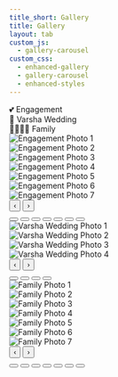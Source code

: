 ```yaml
---
title_short: Gallery
title: Gallery
layout: tab
custom_js:
  - gallery-carousel
custom_css:
  - enhanced-gallery
  - gallery-carousel
  - enhanced-styles
---
```


<div class="sectional-gallery">
  <div class="section-tabs">
    <div class="section-tab active" data-section="engagement">💕 Engagement</div>
    <div class="section-tab" data-section="varsha-wedding">📸 Varsha Wedding</div>
    <div class="section-tab" data-section="family">👨‍👩‍👧‍👦 Family</div>
  </div>

  <div id="engagement-section" class="gallery-section active">
    <div class="gallery-carousel" id="engagement-carousel">
      <div class="carousel-wrapper">
        <div class="carousel-track" id="engagement-track">
          <div class="carousel-slide">
            <img src="{{ '/assets/engagement/photo1.jpg' | relative_url }}" alt="Engagement Photo 1" loading="lazy" onerror="this.src='./assets/engagement/photo1.jpg'">
          </div>
          <div class="carousel-slide">
            <img src="{{ '/assets/engagement/photo2.jpg' | relative_url }}" alt="Engagement Photo 2" loading="lazy" onerror="this.src='./assets/engagement/photo2.jpg'">
          </div>
          <div class="carousel-slide">
            <img src="{{ '/assets/engagement/photo3.jpg' | relative_url }}" alt="Engagement Photo 3" loading="lazy" onerror="this.src='./assets/engagement/photo3.jpg'">
          </div>
          <div class="carousel-slide">
            <img src="{{ '/assets/engagement/photo4.jpg' | relative_url }}" alt="Engagement Photo 4" loading="lazy" onerror="this.src='./assets/engagement/photo4.jpg'">
          </div>
          <div class="carousel-slide">
            <img src="{{ '/assets/engagement/photo5.jpg' | relative_url }}" alt="Engagement Photo 5" loading="lazy" onerror="this.src='./assets/engagement/photo5.jpg'">
          </div>
          <div class="carousel-slide">
            <img src="{{ '/assets/engagement/photo6.jpg' | relative_url }}" alt="Engagement Photo 6" loading="lazy" onerror="this.src='./assets/engagement/photo6.jpg'">
          </div>
          <div class="carousel-slide">
            <img src="{{ '/assets/engagement/photo7.jpg' | relative_url }}" alt="Engagement Photo 7" loading="lazy" onerror="this.src='./assets/engagement/photo7.jpg'">
          </div>
        </div>
        <button class="carousel-btn prev-btn" onclick="navigateGalleryCarousel('engagement', -1)">‹</button>
        <button class="carousel-btn next-btn" onclick="navigateGalleryCarousel('engagement', 1)">›</button>
      </div>
      <div class="carousel-indicators" id="engagement-indicators">
        <button class="indicator active" onclick="goToGallerySlide('engagement', 0)"></button>
        <button class="indicator" onclick="goToGallerySlide('engagement', 1)"></button>
        <button class="indicator" onclick="goToGallerySlide('engagement', 2)"></button>
        <button class="indicator" onclick="goToGallerySlide('engagement', 3)"></button>
        <button class="indicator" onclick="goToGallerySlide('engagement', 4)"></button>
        <button class="indicator" onclick="goToGallerySlide('engagement', 5)"></button>
        <button class="indicator" onclick="goToGallerySlide('engagement', 6)"></button>
      </div>
    </div>
  </div>
  <div id="varsha-wedding-section" class="gallery-section">
    <div class="gallery-carousel" id="varsha-wedding-carousel">
      <div class="carousel-wrapper">
        <div class="carousel-track" id="varsha-wedding-track">
          <div class="carousel-slide">
            <img src="{{ '/assets/_varsha-wedding/DCK09975.jpg' | relative_url }}" alt="Varsha Wedding Photo 1" loading="lazy" onerror="this.src='./assets/_varsha-wedding/DCK09975.jpg'">
          </div>
          <div class="carousel-slide">
            <img src="{{ '/assets/_varsha-wedding/DSC03620.jpg' | relative_url }}" alt="Varsha Wedding Photo 2" loading="lazy" onerror="this.src='./assets/_varsha-wedding/DSC03620.jpg'">
          </div>
          <div class="carousel-slide">
            <img src="{{ '/assets/_varsha-wedding/DSC03703.jpg' | relative_url }}" alt="Varsha Wedding Photo 3" loading="lazy" onerror="this.src='./assets/_varsha-wedding/DSC03703.jpg'">
          </div>
          <div class="carousel-slide">
            <img src="{{ '/assets/_varsha-wedding/DSC04137.jpg' | relative_url }}" alt="Varsha Wedding Photo 4" loading="lazy" onerror="this.src='./assets/_varsha-wedding/DSC04137.jpg'">
          </div>
        </div>
        <button class="carousel-btn prev-btn" onclick="navigateGalleryCarousel('varsha-wedding', -1)">‹</button>
        <button class="carousel-btn next-btn" onclick="navigateGalleryCarousel('varsha-wedding', 1)">›</button>
      </div>
      <div class="carousel-indicators" id="varsha-wedding-indicators">
        <button class="indicator active" onclick="goToGallerySlide('varsha-wedding', 0)"></button>
        <button class="indicator" onclick="goToGallerySlide('varsha-wedding', 1)"></button>
        <button class="indicator" onclick="goToGallerySlide('varsha-wedding', 2)"></button>
        <button class="indicator" onclick="goToGallerySlide('varsha-wedding', 3)"></button>
      </div>
    </div>
  </div>
  <div id="family-section" class="gallery-section">
    <div class="gallery-carousel" id="family-carousel">
      <div class="carousel-wrapper">
        <div class="carousel-track" id="family-track">
          <div class="carousel-slide">
            <img src="{{ '/assets/family/DCK02961.jpg' | relative_url }}" alt="Family Photo 1" loading="lazy" onerror="this.src='./assets/family/DCK02961.jpg'">
          </div>
          <div class="carousel-slide">
            <img src="{{ '/assets/family/DCK03123.jpg' | relative_url }}" alt="Family Photo 2" loading="lazy" onerror="this.src='./assets/family/DCK03123.jpg'">
          </div>
          <div class="carousel-slide">
            <img src="{{ '/assets/family/DCK03150.jpg' | relative_url }}" alt="Family Photo 3" loading="lazy" onerror="this.src='./assets/family/DCK03150.jpg'">
          </div>
          <div class="carousel-slide">
            <img src="{{ '/assets/family/DCK04077.jpg' | relative_url }}" alt="Family Photo 4" loading="lazy" onerror="this.src='./assets/family/DCK04077.jpg'">
          </div>
          <div class="carousel-slide">
            <img src="{{ '/assets/family/DSCF6319.jpg' | relative_url }}" alt="Family Photo 5" loading="lazy" onerror="this.src='./assets/family/DSCF6319.jpg'">
          </div>
          <div class="carousel-slide">
            <img src="{{ '/assets/family/DSCF6989.jpg' | relative_url }}" alt="Family Photo 6" loading="lazy" onerror="this.src='./assets/family/DSCF6989.jpg'">
          </div>
          <div class="carousel-slide">
            <img src="{{ '/assets/family/DSCF7075.jpg' | relative_url }}" alt="Family Photo 7" loading="lazy" onerror="this.src='./assets/family/DSCF7075.jpg'">
          </div>
        </div>
        <button class="carousel-btn prev-btn" onclick="navigateGalleryCarousel('family', -1)">‹</button>
        <button class="carousel-btn next-btn" onclick="navigateGalleryCarousel('family', 1)">›</button>
      </div>
      <div class="carousel-indicators" id="family-indicators">
        <button class="indicator active" onclick="goToGallerySlide('family', 0)"></button>
        <button class="indicator" onclick="goToGallerySlide('family', 1)"></button>
        <button class="indicator" onclick="goToGallerySlide('family', 2)"></button>
        <button class="indicator" onclick="goToGallerySlide('family', 3)"></button>
        <button class="indicator" onclick="goToGallerySlide('family', 4)"></button>
        <button class="indicator" onclick="goToGallerySlide('family', 5)"></button>
        <button class="indicator" onclick="goToGallerySlide('family', 6)"></button>
      </div>
    </div>
  </div>
</div>

<script>
// Gallery carousel functionality
let galleryCarousels = {
  'engagement': { currentIndex: 0, totalSlides: 7 },
  'varsha-wedding': { currentIndex: 0, totalSlides: 4 },
  'family': { currentIndex: 0, totalSlides: 7 }
};

// Section tab functionality
document.addEventListener('DOMContentLoaded', function() {
  const tabs = document.querySelectorAll('.section-tab');
  const sections = document.querySelectorAll('.gallery-section');
  
  tabs.forEach(tab => {
    tab.addEventListener('click', function() {
      const sectionId = this.dataset.section;
      
      // Update active tab
      tabs.forEach(t => t.classList.remove('active'));
      this.classList.add('active');
      
      // Update active section
      sections.forEach(s => s.classList.remove('active'));
      document.getElementById(sectionId + '-section').classList.add('active');
    });
  });
});

function navigateGalleryCarousel(sectionId, direction) {
  const carousel = galleryCarousels[sectionId];
  if (!carousel) return;
  
  let newIndex = carousel.currentIndex + direction;
  
  if (newIndex < 0) newIndex = carousel.totalSlides - 1;
  if (newIndex >= carousel.totalSlides) newIndex = 0;
  
  goToGallerySlide(sectionId, newIndex);
}

function goToGallerySlide(sectionId, slideIndex) {
  const carousel = galleryCarousels[sectionId];
  if (!carousel) return;
  
  carousel.currentIndex = slideIndex;
  
  const track = document.getElementById(sectionId + '-track');
  const indicators = document.querySelectorAll(`#${sectionId}-indicators .indicator`);
  
  if (track) {
    const translateX = -slideIndex * 100;
    track.style.transform = `translateX(${translateX}%)`;
  }
  
  // Update indicators
  indicators.forEach((indicator, index) => {
    indicator.classList.toggle('active', index === slideIndex);
  });
}
</script>
